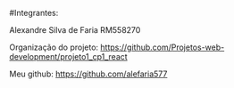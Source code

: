 #Integrantes:

 Alexandre Silva de Faria RM558270




 Organização do projeto: https://github.com/Projetos-web-development/projeto1_cp1_react

 Meu github: https://github.com/alefaria577
